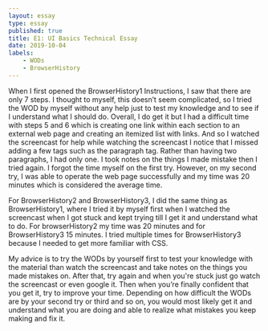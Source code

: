 ```yaml
---
layout: essay
type: essay
published: true
title: E1: UI Basics Technical Essay
date: 2019-10-04
labels:
    - WODs
    - BrowserHistory
---
```


<p>When I first opened the BrowserHistory1 Instructions, I saw that there are only 7 steps. I thought to myself, this doesn’t seem complicated, so I tried the WOD by myself without any help just to test my knowledge and to see if I understand what I should do. Overall, I do get it but I had a difficult time with steps 5 and 6 which is creating one link within each section to an external web page and creating an itemized list with links. And so I watched the screencast for help while watching the screencast I notice that I missed adding a few tags such as the paragraph tag. Rather than having two paragraphs, I had only one. I took notes on the things I made mistake then I tried again. I forgot the time myself on the first try. However, on my second try, I was able to operate the web page successfully and my time was 20 minutes which is considered the average time.</p>
<p>For BrowserHistory2 and BrowserHistory3, I did the same thing as BrowserHistory1, where I tried it by myself first when I watched the screencast when I got stuck and kept trying till I get it and understand what to do. For browserHistory2 my time was 20 minutes and for BrowserHistory3 15 minutes. I tried multiple times for BrowserHistory3 because I needed to get more familiar with CSS.</p>
<p>My advice is to try the WODs by yourself first to test your knowledge with the material than watch the screencast and take notes on the things you made mistakes on. After that, try again and when you're stuck just go watch the screencast or even google it. Then when you’re finally confident that you get it, try to improve your time. Depending on how difficult the WODs are by your second try or third and so on, you would most likely get it and understand what you are doing and able to realize what mistakes you keep making and fix it.</p> 
